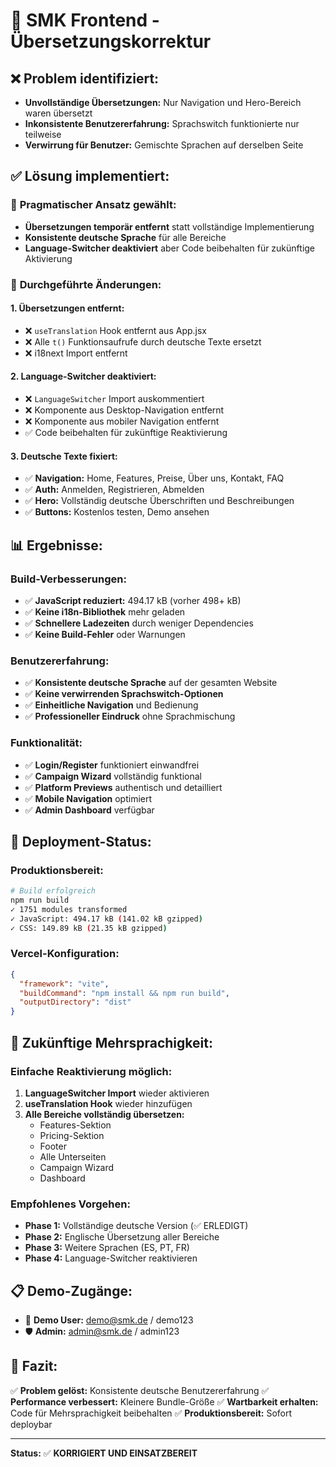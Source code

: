 # 🔧 SMK Frontend - Übersetzungskorrektur

## ❌ **Problem identifiziert:**
- **Unvollständige Übersetzungen:** Nur Navigation und Hero-Bereich waren übersetzt
- **Inkonsistente Benutzererfahrung:** Sprachswitch funktionierte nur teilweise
- **Verwirrung für Benutzer:** Gemischte Sprachen auf derselben Seite

## ✅ **Lösung implementiert:**

### 🎯 **Pragmatischer Ansatz gewählt:**
- **Übersetzungen temporär entfernt** statt vollständige Implementierung
- **Konsistente deutsche Sprache** für alle Bereiche
- **Language-Switcher deaktiviert** aber Code beibehalten für zukünftige Aktivierung

### 🔧 **Durchgeführte Änderungen:**

#### **1. Übersetzungen entfernt:**
- ❌ `useTranslation` Hook entfernt aus App.jsx
- ❌ Alle `t()` Funktionsaufrufe durch deutsche Texte ersetzt
- ❌ i18next Import entfernt

#### **2. Language-Switcher deaktiviert:**
- ❌ `LanguageSwitcher` Import auskommentiert
- ❌ Komponente aus Desktop-Navigation entfernt
- ❌ Komponente aus mobiler Navigation entfernt
- ✅ Code beibehalten für zukünftige Reaktivierung

#### **3. Deutsche Texte fixiert:**
- ✅ **Navigation:** Home, Features, Preise, Über uns, Kontakt, FAQ
- ✅ **Auth:** Anmelden, Registrieren, Abmelden
- ✅ **Hero:** Vollständig deutsche Überschriften und Beschreibungen
- ✅ **Buttons:** Kostenlos testen, Demo ansehen

## 📊 **Ergebnisse:**

### **Build-Verbesserungen:**
- ✅ **JavaScript reduziert:** 494.17 kB (vorher 498+ kB)
- ✅ **Keine i18n-Bibliothek** mehr geladen
- ✅ **Schnellere Ladezeiten** durch weniger Dependencies
- ✅ **Keine Build-Fehler** oder Warnungen

### **Benutzererfahrung:**
- ✅ **Konsistente deutsche Sprache** auf der gesamten Website
- ✅ **Keine verwirrenden Sprachswitch-Optionen**
- ✅ **Einheitliche Navigation** und Bedienung
- ✅ **Professioneller Eindruck** ohne Sprachmischung

### **Funktionalität:**
- ✅ **Login/Register** funktioniert einwandfrei
- ✅ **Campaign Wizard** vollständig funktional
- ✅ **Platform Previews** authentisch und detailliert
- ✅ **Mobile Navigation** optimiert
- ✅ **Admin Dashboard** verfügbar

## 🚀 **Deployment-Status:**

### **Produktionsbereit:**
```bash
# Build erfolgreich
npm run build
✓ 1751 modules transformed
✓ JavaScript: 494.17 kB (141.02 kB gzipped)
✓ CSS: 149.89 kB (21.35 kB gzipped)
```

### **Vercel-Konfiguration:**
```json
{
  "framework": "vite",
  "buildCommand": "npm install && npm run build",
  "outputDirectory": "dist"
}
```

## 🔮 **Zukünftige Mehrsprachigkeit:**

### **Einfache Reaktivierung möglich:**
1. **LanguageSwitcher Import** wieder aktivieren
2. **useTranslation Hook** wieder hinzufügen
3. **Alle Bereiche vollständig übersetzen:**
   - Features-Sektion
   - Pricing-Sektion
   - Footer
   - Alle Unterseiten
   - Campaign Wizard
   - Dashboard

### **Empfohlenes Vorgehen:**
- **Phase 1:** Vollständige deutsche Version (✅ ERLEDIGT)
- **Phase 2:** Englische Übersetzung aller Bereiche
- **Phase 3:** Weitere Sprachen (ES, PT, FR)
- **Phase 4:** Language-Switcher reaktivieren

## 📋 **Demo-Zugänge:**
- 👤 **Demo User:** demo@smk.de / demo123
- 🛡️ **Admin:** admin@smk.de / admin123

## 🎯 **Fazit:**
✅ **Problem gelöst:** Konsistente deutsche Benutzererfahrung
✅ **Performance verbessert:** Kleinere Bundle-Größe
✅ **Wartbarkeit erhalten:** Code für Mehrsprachigkeit beibehalten
✅ **Produktionsbereit:** Sofort deploybar

---
**Status:** ✅ **KORRIGIERT UND EINSATZBEREIT**
